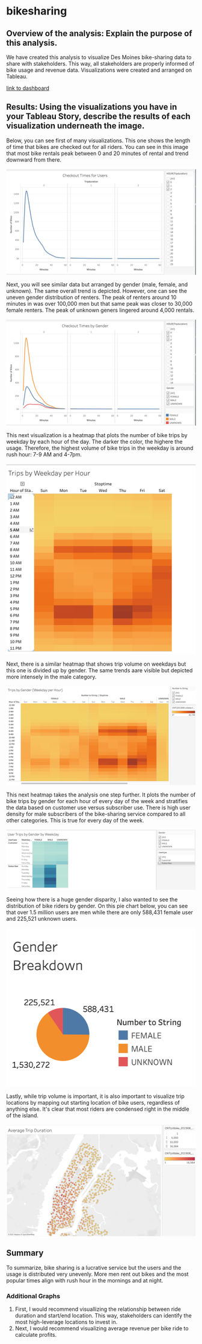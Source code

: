 # bikesharing

## Overview of the analysis: Explain the purpose of this analysis.
We have created this analysis to visualize Des Moines bike-sharing data to share with stakeholders. This way, all stakeholders are properly informed of bike usage and revenue data. Visualizations were created and arranged on Tableau.

[link to dashboard](https://public.tableau.com/profile/dorna.abdi#!/vizhome/Module14Challenge_16181970568090/BikeStory?publish=yes)

## Results: Using the visualizations you have in your Tableau Story, describe the results of each visualization underneath the image.

Below, you can see first of many visualizations. This one shows the length of time that bikes are checked out for all riders. You can see in this image that most bike rentals peak between 0 and 20 minutes of rental and trend downward from there. <br/> 
<br/> ![checkout1](checkout1.png) <br/> 

Next, you will see similar data but arranged by gender (male, female, and unknown). The same overall trend is depicted. However, one can see the uneven gender distribution of renters. The peak of renters around 10 minutes in was over 100,000 men but that same peak was closer to 30,000 female renters. The peak of unknown geners lingered around 4,000 rentals. <br/> 
<br/> ![checkout2](checkout2.png) <br/> 

This next visualization is a heatmap that plots the number of bike trips by weekday by each hour of the day. The darker the color, the highere the usage. Therefore, the highest volume of bike trips in the weekday is around rush hour: 7-9 AM and 4-7pm. <br/> 
<br/> ![trips1](trips1.png) <br/> 

Next, there is a similar heatmap that shows trip volume on weekdays but this one is divided up by gender. The same trends aare visible but depicted more intensely in the male category. <br/> 
<br/> ![trips2](trips2.png) <br/> 

This next heatmap takes the analysis one step further. It plots the number of bike trips by gender for each hour of every day of the week and stratifies the data based on customer use versus subscriber use. There is high user density for male subscribers of the bike-sharing service compared to all other categories. This is true for every day of the week. <br/> 
<br/> ![trips3](trips3.png) <br/> 

Seeing how there is a huge gender disparity, I also wanted to see the distribution of bike riders by gender. On this pie chart below, you can see that over 1.5 million users are men while there are only 588,431 female user and 225,521 unknown users. <br/> 
<br/> ![gender](gender.png) <br/> 

Lastly, while trip volume is important, it is also important to visualize trip locations by mapping out starting location of bike users, regardless of anything else. It's clear that most riders are condensed right in the middle of the island. <br/> 
<br/> ![tripStart](tripStart.png) <br/> 

## Summary
To summarize, bike sharing is a lucrative service but the users and the usage is distributed very unevenly. More men rent out bikes and the most popular times align with rush hour in the mornings and at night. <br/> 

### Additional Graphs
1. First, I would recommend visuallizing the relationship between ride duration and start/end location. This way, stakeholders can identify the most high-leverage locations to invest in. 
2. Next, I would recommend visualizing average revenue per bike ride to calculate profits. 

